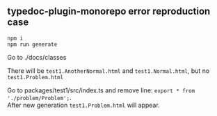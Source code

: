 ## typedoc-plugin-monorepo error reproduction case

```
npm i
npm run generate
```

Go to ./docs/classes

There will be `test1.AnotherNormal.html` and `test1.Normal.html`, but no `test1.Problem.html`

Go to packages/test1/src/index.ts and remove line: `export * from './problem/Problem';`.  
After new generation `test1.Problem.html` will appear.